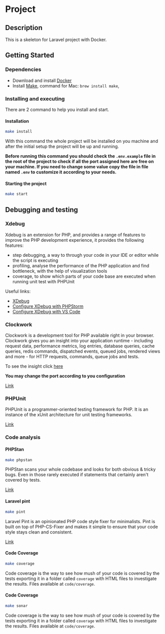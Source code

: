 # Project

## Description
This is a skeleton for Laravel project with Docker.

## Getting Started
### Dependencies
- Download and install [Docker](http://docs.docker.com/get-started/get-docker/)
- Install [Make](https://www.gnu.org/software/make/), command for Mac: `brew install make`,

### Installing and executing
There are 2 command to help you install and start.

#### Installation
```bash
make install
```
With this command the whole project will be installed on you machine and after the initial setup the project will be
up and running.

**Before running this command you should check the `.env.example` file in the root of the project to check if all the
port assigned here are free on your machine. If you need to change some value copy the file in file named `.env` to
customize it according to your needs.**


#### Starting the project
```bash
make start
```

## Debugging and testing
### Xdebug
Xdebug is an extension for PHP, and provides a range of features to improve the PHP development experience, it provides
the following features:
- step debugging, a way to through your code in your IDE or editor while the script is executing
- profiling, analyse the performance of the PHP application and find bottleneck, with the help of visualization tools
- coverage, to show which parts of your code base are executed when running unit test with PHPUnit

Useful links:
- [XDebug](https://xdebug.org/)
- [Configure XDebug with PHPStorm](https://www.jetbrains.com/help/phpstorm/configuring-xdebug.html)
- [Configure XDebug with VS Code](https://dev.to/jackmiras/xdebug-in-vscode-with-docker-379l)

### Clockwork
Clockwork is a development tool for PHP available right in your browser. Clockwork gives you an insight into your
application runtime - including request data, performance metrics, log entries, database queries, cache queries, redis
commands, dispatched events, queued jobs, rendered views and more - for HTTP requests, commands, queue jobs and tests.

To see the insight click [here](http://127.0.0.1:8000/__clockwork)

**You may change the port according to you configuration**

[Link](https://github.com/maildev/maildev)
### PHPUnit
PHPUnit is a programmer-oriented testing framework for PHP. It is an instance of the xUnit architecture for unit testing
frameworks.

[Link](https://docs.phpunit.de/en/10.2/)
### Code analysis

#### PHPStan
```bash
make phpstan
```
PHPStan scans your whole codebase and looks for both obvious & tricky bugs. Even in those rarely executed if statements
that certainly aren't covered by tests.

[Link](https://phpstan.org/user-guide/getting-started)

#### Laravel pint
```bash
make pint
```

Laravel Pint is an opinionated PHP code style fixer for minimalists.
Pint is built on top of PHP-CS-Fixer and makes it simple to ensure that your code style
stays clean and consistent.

[Link](https://laravel.com/docs/11.x/pint)

#### Code Coverage
```bash
make coverage
```
Code coverage is the way to see how mush of your code is covered by the tests exporting it in a folder called `coverage`
with HTML files to investigate the results. Files available at `code/coverage`.

#### Code Coverage
```bash
make sonar
```
Code coverage is the way to see how mush of your code is covered by the tests exporting it in a folder called `coverage`
with HTML files to investigate the results. Files available at `code/coverage`.
